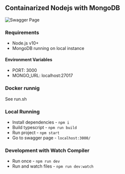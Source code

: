 ## Containarized Nodejs with MongoDB

<img src="https://i.imgur.com/QwgdHKk.png" alt="Swagger Page" title="Swagger Page"/>

### Requirements

- Node.js v10+
- MongoDB running on local instance

#### Environment Variables

- PORT: 3000
- MONGO_URL: localhost:27017

### Docker runnig 
See run.sh

### Local Running

- Install dependencies - `npm i`
- Build typescript - `npm run build`
- Run project - `npm start`
- Go to swagger page - `localhost:3000/`

### Development with Watch Compiler

- Run once - `npm run dev`
- Run and watch files - `npm run dev:watch`
